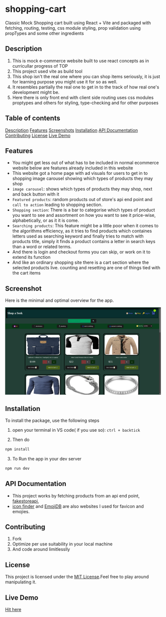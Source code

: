 # shopping-cart

Classic Mock Shopping cart built using React + Vite and packaged with fetching, routing, testing, css module styling, prop validation using propTypes and some other ingredients


## Description

1. This is mock e-commerce website built to use react concepts as in curricullar progress of TOP
2. This project used vite as build tool
3. This shop isn't the real one where you can shop items seriously, it is just for learning purpose  you might use it for so as well.
4. It resembles partially the real one to get in to the track of how  real one's development might be.
5. Here there is only front end with client side routing uses css modules proptypes and others for styling, type-checking and for other purposes

## Table of contents

[Description](#description)
[Features](#features)
[Screenshots](#screenshot)
[Installation](#installation)
[API Documentation](#api-documentation)
[Contributing](#contributing)
[License](#license)
[Live Demo](#live-demo)

## Features
- You might get less out of what has to be included in normal ecommerce website below are features already included in this website
- This website got a home page with ad visuals for users to get in to shopping image carousel showing which types of products they may shop
- ``image carousel``: shows which types of products they may shop, next and back button with it
- ``Featured products``: random products out of store's api end point  and ``call to action`` leading to shopping section.
- ``Shopping section``: There is a bar to categorise which types of product you want to see and assortment on how you want to see it price-wise, alphabetically, or as it it is come.
- ``Searching products``: This feature might be a little poor when it comes to the algorithms efficiency, as it tries to find products which containes letters used as searching keyword and finally tries to match with products title, simply it finds a product contains a letter in search keys than a word or related terms.
- And there is login and checkout forms you can skip, or work on it to extend its function
- And like an ordinary shopping site there is a cart section where the selected products live. counting and resetting are one of things tied with the cart items

## Screenshot

Here is the minimal and optimal overview for the app.


![project overview](./preview.png)

## Installation

To install the package, use the following steps
1. open your terminal in VS code( if you use so):
    `ctrl + backtick`

2. Then do

```bash
npm install
```

3. To Run the app in your dev server

```bash
npm run dev
```

## API Documentation
- This project works by fetching products from an api end point, [fakestoreapi](https://fakestoreapi.com/),
- [icon finder](https://www.iconfinder.com/) and [EmojiDB](https://emojidb.org/) are also websites I used for favicon and emojies.

## Contributing

1. Fork
2. Optimize per use suitability in your local machine
3. And code around limitlesslly

## License
This project is licensed under the [MIT License](https://github.com/Uwancha/memory-card/blob/main/LICENSE).Feel free to play around manipulating it.

## Live Demo

[Hit here](https://shopasick.netlify.app/)
